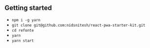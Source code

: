 
## Getting started


  * ```npm i -g yarn```
  * ```git clone git@github.com:nidsnitesh/react-pwa-starter-kit.git```
  * ```cd refonte```
  * ```yarn```
  * ```yarn start```
